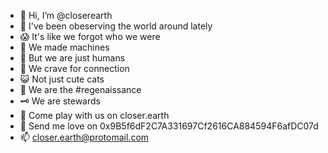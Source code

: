- 👋 Hi, I’m @closerearth
- 👀 I've been obeserving the world around lately
- 😱 It's like we forgot who we were
- 👾 We made machines
- 🤡 But we are just humans
- 🤖 We crave for connection
- 😺 Not just cute cats
- 🌱 We are the #regenaissance
- 🗝 We are stewards
- 🍕 Come play with us on closer.earth
- 💞️ Send me love on 0x9B5f6dF2C7A331697Cf2616CA884594F6afDC07d
- 📫 closer.earth@protomail.com
